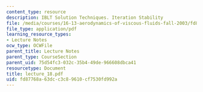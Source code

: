 ```yaml
---
content_type: resource
description: IBLT Solution Techniques. Iteration Stability
file: /media/courses/16-13-aerodynamics-of-viscous-fluids-fall-2003/fd87768a63dcc3c89610cf7530fd992a_lecture_18.pdf
file_type: application/pdf
learning_resource_types:
- Lecture Notes
ocw_type: OCWFile
parent_title: Lecture Notes
parent_type: CourseSection
parent_uid: 75d54fc3-032c-35b4-49de-966608dbca41
resourcetype: Document
title: lecture_18.pdf
uid: fd87768a-63dc-c3c8-9610-cf7530fd992a
---
```

